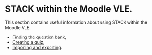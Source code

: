# STACK within the Moodle VLE.

This section contains useful information about using STACK within the Moodle VLE.

* [Finding the question bank](Question_bank.md),
* [Creating a quiz](../AbInitio/Authoring_quick_start_8.md),
* [Importing and exporting](Import_Export.md).
